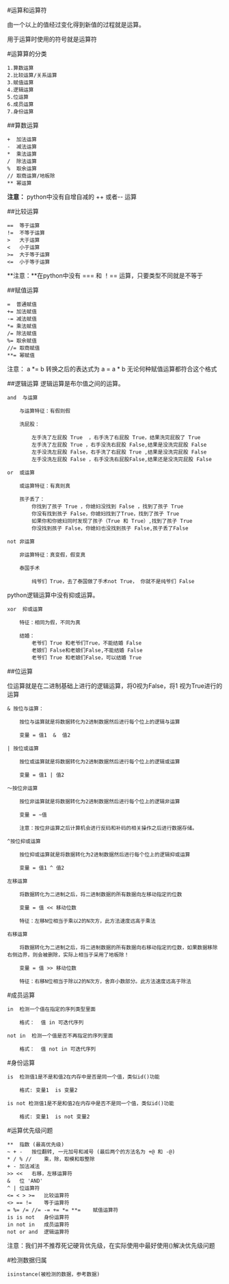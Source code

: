 #运算和运算符

由一个以上的值经过变化得到新值的过程就是运算。

用于运算时使用的符号就是运算符

#运算算的分类

	1.算数运算
	2.比较运算/关系运算
	3.赋值运算
	4.逻辑运算
	5.位运算
	6.成员运算
	7.身份运算


##算数运算

	+  加法运算
	-  减法运算
	*  乘法运算
	/  除法运算
	%  取余运算
	// 取商运算/地板除
	** 幂运算

**注意：** python中没有自增自减的 ++ 或者-- 运算


##比较运算

	==  等于运算
	!=  不等于运算
	>   大于运算
	<   小于运算
	>=  大于等于运算
	<=  小于等于运算

**注意：**在python中没有 === 和 ！== 运算，只要类型不同就是不等于

##赋值运算

	=  普通赋值
	+= 加法赋值
	-= 减法赋值
	*= 乘法赋值
	/= 除法赋值
	%= 取余赋值
	//= 取商赋值
	**= 幂赋值     

注意：   a *= b  转换之后的表达式为   a = a * b 无论何种赋值运算都符合这个格式


##逻辑运算
逻辑运算是布尔值之间的运算。

	and  与运算
	
		与运算特征：有假则假
	
		洗屁股：
	
			左手洗了左屁股 True  ，右手洗了右屁股 True，结果洗完屁股了 True
			左手洗了左屁股 True ，右手没洗右屁股 False,结果是没洗完屁股 False
			左手没洗左屁股 False，右手洗了右屁股 True ,结果是没洗完屁股 False
			左手没洗左屁股 False ，右手没洗右屁股False,结果还是没洗完屁股 False
		
	or  或运算
	
		或运算特征：有真则真
	
		孩子丢了：	
			你找到了孩子 True ，你媳妇没找到 False ，找到了孩子 True
			你没有找到孩子 False，你媳妇找到了True，找到了孩子 True
			如果你和你媳妇同时发现了孩子（True 和 True）,找到了孩子 True
			你没找到孩子 False，你媳妇也没找到孩子 False,孩子丢了False
	
	not 非运算

		非运算特征：真变假，假变真

		泰国手术

			纯爷们 True，去了泰国做了手术not True， 你就不是纯爷们 False
		


python逻辑运算中没有抑或运算。

	xor  抑或运算

		特征：相同为假，不同为真

		结婚：
			老爷们 True 和老爷们True，不能结婚 False
			老娘们 False和老娘们False,不能结婚 False
			老爷们 True 和老娘们False，可以结婚 True

##位运算

位运算就是在二进制基础上进行的逻辑运算，将0视为False，将1 视为True进行的运算

	& 按位与运算：

		按位与运算就是将数据转化为2进制数据然后进行每个位上的逻辑与运算

		变量 = 值1  &  值2

	| 按位或运算

		按位或运算就是将数据转化为2进制数据然后进行每个位上的逻辑或运算

		变量 = 值1 | 值2

	～按位非运算

		按位非运算就是将数据转化为2进制数据然后进行每个位上的逻辑非运算

		变量 = ~值

		注意：按位非运算之后计算机会进行反码和补码的相关操作之后进行数据存储。

	^按位抑或运算

		按位抑或运算就是将数据转化为2进制数据然后进行每个位上的逻辑抑或运算

		变量 = 值1 ^ 值2

	左移运算
		
		将数据转化为二进制之后，将二进制数据的所有数据向左移动指定的位数

		变量 = 值 << 移动位数

		特征：左移N位相当于乘以2的N次方，此方法速度远高于乘法

	右移运算

		将数据转化为二进制之后，将二进制数据的所有数据向右移动指定的位数，如果数据移除右侧边界，则会被删除，实际上相当于采用了地板除！

		变量 = 值 >> 移动位数

		特征：右移N位相当于除以2的N次方，舍弃小数部分。此方法速度远高于除法



#成员运算

	in 	检测一个值在指定的序列类型里面

		格式：  值 in 可迭代序列

	not in  检测一个值是否不再指定的序列里面

		格式：  值 not in 可迭代序列


#身份运算

	is  检测值1是不是和值2在内存中是否是同一个值，类似id()功能

		格式: 变量1  is 变量2

	is not 检测值1是不是和值2在内存中是否不是同一个值，类似id()功能

		格式: 变量1  is not 变量2



#运算优先级问题

	**	指数 (最高优先级)
	~ + -	按位翻转, 一元加号和减号 (最后两个的方法名为 +@ 和 -@)
	* / % //	乘，除，取模和取整除
	+ -	加法减法
	>> <<	右移，左移运算符
	&	位 'AND'
	^ |	位运算符
	<= < > >=	比较运算符
	<> == !=	等于运算符
	= %= /= //= -= += *= **=	赋值运算符
	is is not	身份运算符
	in not in	成员运算符
	not or and	逻辑运算符

注意：我们并不推荐死记硬背优先级，在实际使用中最好使用()解决优先级问题



#检测数据归属

	isinstance(被检测的数据，参考数据)
